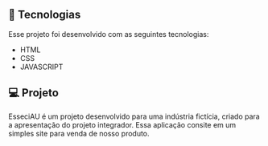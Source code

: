## 🚀 Tecnologias

Esse projeto foi desenvolvido com as seguintes tecnologias: 
- HTML
- CSS
- JAVASCRIPT

## 💻 Projeto

EsseciAU é um projeto desenvolvido para uma indústria fictícia, criado para a apresentação do projeto integrador. Essa aplicação consite em um simples site para venda de nosso produto.
